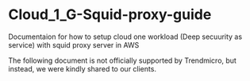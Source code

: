 # Cloud_1_G-Squid-proxy-guide
Documentaion for how to setup cloud one workload (Deep secuurity as service) with squid proxy server in AWS

The following document is not officially supported by Trendmicro, but instead, we  were kindly shared to our clients.
